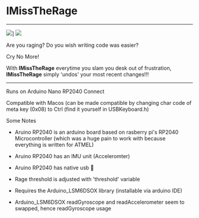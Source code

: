 # IMissTheRage
---
![](https://media.tenor.com/JG-4APCpFkgAAAAi/angry-emoji-angry.gif)]
![](https://i.pinimg.com/originals/3b/f6/73/3bf673ac817110e15958ce675e914ce0.png)


Are you raging? Do you wish writing code was easier?

Cry No More!

With <b>IMissTheRage</b> everytime you slam you desk out of frustration, <b>IMissTheRage</b> simply 'undos' your most recent changes!!!

---


Runs on Arduino Nano RP2040 Connect 

Compatible with Macos (can be made compatible by changing char code of meta key (0x08) to Ctrl (find it yourself in USBKeyboard.h)

Some Notes
- Aruino RP2040 is an arduino board based on rasberry pi's RP2040 Microcontroller (which was a huge pain to work with because everything is written for ATMEL)
- Aruino RP2040 has an IMU unit (Acceleromter)
- Aruino RP2040 has native usb 🤲

- Rage threshold is adjusted with 'threshold' variable
- Requires the Arduino_LSM6DSOX library (installable via arduino IDE)
- Arduino_LSM6DSOX readGyroscope and readAccelerometer seem to swapped, hence readGyroscope usage
